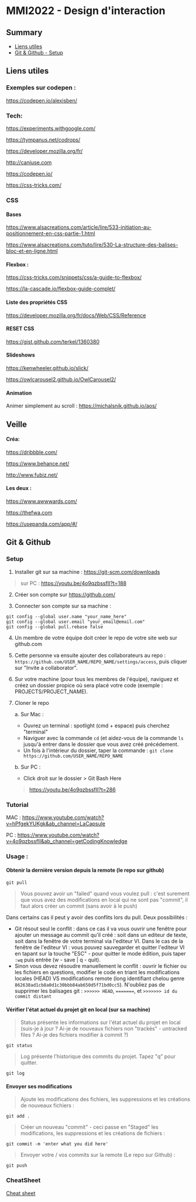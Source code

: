 # MMI2022 - Design d'interaction

## Summary
* [Liens utiles](#liens-utiles)
* [Git & Github - Setup](#setup)

## Liens utiles

### Exemples sur codepen : 

https://codepen.io/alexisben/

### Tech:

https://experiments.withgoogle.com/

https://tympanus.net/codrops/

https://developer.mozilla.org/fr/

http://caniuse.com

https://codepen.io/

https://css-tricks.com/


### CSS

#### Bases

https://www.alsacreations.com/article/lire/533-initiation-au-positionnement-en-css-partie-1.html

https://www.alsacreations.com/tuto/lire/530-La-structure-des-balises-bloc-et-en-ligne.html

#### Flexbox : 

https://css-tricks.com/snippets/css/a-guide-to-flexbox/

https://la-cascade.io/flexbox-guide-complet/

#### Liste des propriétés CSS

https://developer.mozilla.org/fr/docs/Web/CSS/Reference

#### RESET CSS

https://gist.github.com/terkel/1360380


#### Slideshows

https://kenwheeler.github.io/slick/

https://owlcarousel2.github.io/OwlCarousel2/

#### Animation

Animer simplement au scroll : https://michalsnik.github.io/aos/



## Veille

#### Créa:

https://dribbble.com/

https://www.behance.net/

http://www.fubiz.net/

#### Les deux : 

https://www.awwwards.com/

https://thefwa.com

https://usepanda.com/app/#/



## Git & Github

### Setup 

1. Installer git sur sa machine : https://git-scm.com/downloads
> sur PC : https://youtu.be/4o9qzbssfII?t=188


2. Créer son compte sur https://github.com/

3. Connecter son compte sur sa machine : 

```
git config --global user.name "your_name_here"
git config --global user.email "your_email@email.com"
git config --global pull.rebase false
```

4. Un membre de votre équipe doit créer le repo de votre site web sur github.com

5. Cette personne va ensuite ajouter des collaborateurs au repo :
```https://github.com/USER_NAME/REPO_NAME/settings/access```,
puis cliquer sur "Invite a collaborator".

6. Sur votre machine (pour tous les membres de l'équipe), naviguez et créez un dossier propice où sera placé votre code (exemple : PROJECTS/PROJECT_NAME).

7. Cloner le repo

    a. Sur Mac : 
    - Ouvrez un terminal : spotlight (cmd + espace) puis cherchez "terminal"
    - Naviguer avec la commande ```cd``` (et aidez-vous de la commande ```ls``` jusqu'à entrer dans le dossier que vous avez créé précédement.
    - Un fois à l'intérieur du dossier, taper la commande : ```git clone https://github.com/USER_NAME/REPO_NAME```

    b. Sur PC :
    - Click droit sur le dossier > Git Bash Here
    > https://youtu.be/4o9qzbssfII?t=286

### Tutorial

MAC : https://www.youtube.com/watch?v=hPfgekYUKgk&ab_channel=LaCapsule


PC : 
https://www.youtube.com/watch?v=4o9qzbssfII&ab_channel=getCodingKnowledge


### Usage : 

#### Obtenir la dernière version depuis la remote (le repo sur github)

```
git pull
```
> Vous pouvez avoir un "failed" quand vous voulez pull : c'est surement que vous avez des modifications en local qui ne sont pas "commit", il faut alors créer un commit (sans avoir à le push)

Dans certains cas il peut y avoir des conflits lors du pull. Deux possibilités : 
  - Git résout seul le conflit : dans ce cas il va vous ouvrir une fenêtre pour ajouter un message au commit qu'il créé : soit dans un editeur de texte, soit dans la fenêtre de votre terminal via l'editeur VI. 
  Dans le cas de la fenêtre de l'editeur VI : vous pouvez sauvegarder et quitter l'editeur VI en tapant sur la touche "ESC" - pour quitter le mode édition, puis taper ```:wq``` puis entrée (w - save | q - quit).
  - Sinon vous devez résoudre manuellement le conflit : ouvrir le fichier ou les fichiers en questions, modifier le code en triant les modifications locales (HEAD) VS modifications remote (long identifiant chelou genre ```862638ad1cb8a0d1c30bbb84ab650d5f71bd0cc5```).
  N'oubliez pas de supprimer les balisages git : ```>>>>>> HEAD```, ```=======```, et ```>>>>>>> id du commit distant```

#### Vérifier l'état actuel du projet git en local (sur sa machine)

> Status présente les informations sur l'état actuel du projet en local (suis-je à jour ? Ai-je de nouveaux fichiers non "trackés" - untracked files ? Ai-je des fichiers modifier à commit ?)

```
git status
```

> Log présente l'historique des commits du projet. Tapez "q" pour quitter.

```
git log
```

#### Envoyer ses modifications 

> Ajoute les modifications des fichiers, les suppressions et les créations de nouveaux fichiers :

```
git add .
```

> Créer un nouveau "commit" - ceci passe en "Staged" les modifications, les suppressions et les créations de fichiers :

```
git commit -m 'enter what you did here'
```

> Envoyer votre / vos commits sur la remote (Le repo sur Github) : 

```
git push
```

### CheatSheet

[Cheat sheet](./zt_git_cheat_sheet.pdf)
